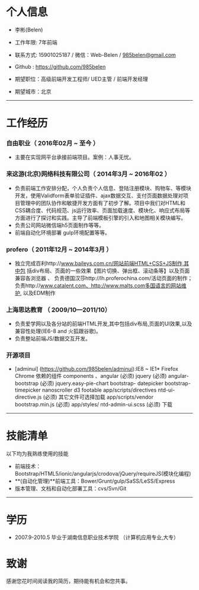 # 个人信息

 - 李彬(Belen)
 - 工作年限: 7年前端
 - 联系方式: 15901025187 / 微信：Web-Belen / 985belen@gmail.com
 - Github : https://github.com/985belen

 - 期望职位：高级前端开发工程师/ UED主管 / 前端开发经理
 - 期望城市：北京


---

# 工作经历

### 自由职业（ 2016年02月 ~ 至今 ）
- 主要在实现网平台承接前端项目。案例：人事无忧。

### 来这游(北京)网络科技有限公司（ 2014年3月 ~ 2016年02 ）
- 负责前端工作安排分配，个人负责个人信息、登陆注册模块、购物车、等模块开发，使用Validform表单验证插件、ajax数据交互、支付页面数据处理对项目管理中的团队协作和敏捷开发方面有了初步了解。项目中我们对HTML和CSS耦合度、代码规范、js运行效率、页面加载速度、模块化、响应式布局等方面进行了探讨和实践。主导了前端模板引擎的引入和地图相关模块编写。
- 负责公司网站微信端h5页面制作等等。
- 前端自动化环境部署 gulp环境配置等等。

### profero（ 2011年12月 ~ 2014年3月 ）
- 独立完成百利http://www.baileys.com.cn/网站前端HTML+CSS+JS制作,其中包 括div布局、页面的一些效果【图片切换、弹出框、滚动条等】以及页面兼容各浏览器 、 负责德国汉莎http://lh.proferochina.com/活动页面的制作； 负责http://www.catalent.com、http://www.malts.com多国语言的网站维护, 以及EDM制作

### 上海思达教育  （ 2009/10—2011/10）
- 负责爱学网以及各分站的前端HTML开发,其中包括div布局,页面的UI效果,以及 兼容性处理(IE6-8 and 火狐跟谷歌)。
- 负责整站前端JS/数据交互开发。

### 开源项目

 - [adminui] (https://github.com/985belen/adminui):IE8 ~ IE1* Firefox Chrome 依赖的组件
   components 、angular (必须) jquery (必须) angular-bootstrap (必须) jquery.easy-pie-chart bootstrap-     datepicker bootstrap-timepicker nanoscroller d3 footable app/scripts/directives
ntd-ui-directive.js (必须) 其它文件可选择加载 app/scripts/vendor
bootstrap.min.js (必须) app/styles/
ntd-admin-ui.scss (必须) 下载

---
# 技能清单
以下均为我熟练使用的技能

- 前端技术：Bootstrap/HTML5/ionic/angularjs/crodova/jQuery/requireJS(模块化编程)
- **(自动化管理)**前端工具：Bower/Grunt/gulp/SaSS/LeSS/Express
- 版本管理、文档和自动化部署工具：cvs/Svn/Git

---
# 学历
- 2007.9-2010.5 毕业于湖南信息职业技术学院 （计算机应用专业,大专）

# 致谢
感谢您花时间阅读我的简历，期待能有机会和您共事。
